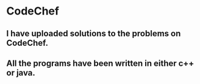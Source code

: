 # CodeChef
## I have uploaded solutions to the problems on CodeChef.
## All the programs have been written in either c++ or java.
